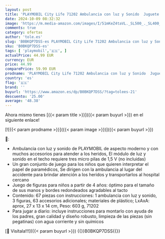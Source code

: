 ```yaml
---
layout: post
title: 'PLAYMOBIL City Life 71202 Ambulancia con luz y Sonido  Juguete para niños a Partir de 4 años'
date: 2024-10-09 08:32:32
image: 'https://m.media-amazon.com/images/I/51mKeZ4taVL._SL500_._SL400_.jpg'
comments: true
category: ofertas
author: 'tole.es'
slug: 'B0BKQP7DSS-es PLAYMOBIL City Life 71202 Ambulancia con luz y Sonido...'
sku: 'B0BKQP7DSS-es'
tags: [ 'playmobil','🇪🇸', ]
actualPrice: 44.99 EUR
currency: EUR
price: 44.99
comparePrice: 59.99 EUR
prodname: 'PLAYMOBIL City Life 71202 Ambulancia con luz y Sonido  Juguete para niños a Partir de 4 años'
country: 'es'
flag: '🇪🇸'
brand: ''
buyurl: 'https://www.amazon.es/dp/B0BKQP7DSS/?tag=tolees-21'
descuento: '25.00'
average: '48.38'
---
```


Ahora mismo tienes [{{< param title >}}]({{< param buyurl >}}) en el siguiente enlace!

[![{{< param prodname >}}]({{< param image >}})]({{< param buyurl >}})

🔎:

- Ambulancia con luz y sonido de PLAYMOBIL de aspecto moderno y con muchos accesorios para atender a los heridos, El módulo de luz y sonido en el techo requiere tres micro pilas de 1,5 V (no incluidas)
- Un gran conjunto de juego para los niños que quieren interpretar el papel de paramédicos, Se dirigen con la ambulancia al lugar del accidente para brindar atención a los heridos y transportarlos al hospital cercano
- Juego de figuras para niños a partir de 4 años: óptimo para el tamaño de sus manos y bordes redondeados agradables al tacto
- Contenido: 67 piezas con instrucciones: 1 ambulancia con luz y sonido, 3 figuras, 63 accesorios adicionales; materiales de plástico; LxAxA: aprox, 27 x 13 x 14 cm, Peso: 603 g, 71202
- Para jugar a diario: incluye instrucciones para montarlo con ayuda de los padres, gran calidad y diseño robusto, limpieza de las piezas (sin pegatinas) con agua corriente y sin químicos

[🛒 Visítala!!!]({{< param buyurl >}})
{{<world>}}B0BKQP7DSS{{</world>}}

